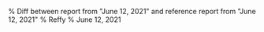 % Diff between report from "June 12, 2021" and reference report from "June 12, 2021"
% Reffy
% June 12, 2021

